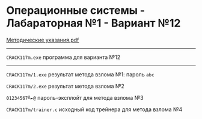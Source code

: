 # Операционные системы - Лабараторная №1 - Вариант №12

[Методические указания.pdf](https://github.com/eeeeagle/OS_1/files/9551126/default.pdf)
___

`CRACK117m.exe` программа для варианта №12
___

`CRACK117m/1.exe` результат метода взлома №1: пароль `abc`

`CRACK117m/2.exe` результат метода взлома №2

`01234567╝►@` пароль-эксплойт для метода взлома №3

`CRACK117m/trainer.c` исходный код трейнера для метода взлома №4
